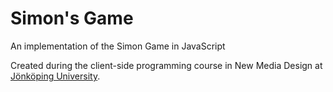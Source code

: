 # Simon's Game

An implementation of the Simon Game in JavaScript

Created during the client-side programming course in New Media Design at [Jönköping University](https://ju.se).
